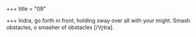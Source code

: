 +++
title = "09"

+++
Indra, go forth in front, holding sway over all with your might.
Smash obstacles, o smasher of obstacles [/Vr̥tra].